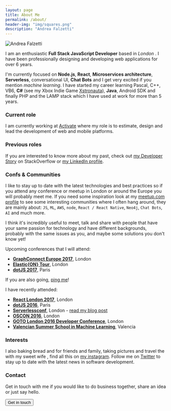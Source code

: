 ```yaml
---
layout: page
title: About Me
permalink: /about/
header-img: "img/squares.png"
description: "Andrea Falzetti"
---
```


![Andrea Falzetti]({{site.url}}/img/about.jpg)

I am an enthusiastic **Full Stack JavaScript Developer** based in *London* <i class="em em-uk"></i>. I have been professionally designing and developing web applications for over 6 years.

I'm currently focused on **Node.js**, **React**, **Microservices architecture**, **Serverless**, conversational UI, **Chat Bots** and I get very excited if you mention _machine learning_. I have started my career learning Pascal, C++, VB6, **C#** (see my Xbox Indie Game [Xstronauta](https://www.youtube.com/watch?v=SlXwYpwPmVg)), **Java**, Android SDK and finally PHP and the LAMP stack which I have used at work for more than 5 years.

### Current role
I am currently working at [Activate](http://activate.co.uk) where my role is to estimate, design and lead the development of web and mobile platforms.

### Previous roles
If you are interested to know more about my past, check out [my Developer Story](http://stackoverflow.com/story/andreafalzetti) on StackOverflow or [my LinkedIn profile](https://www.linkedin.com/in/andreafalzetti).

### Confs & Communities
I like to stay up to date with the latest technologies and best practices so if you attend any conference or meetup in London or around the Europe you will probably meet me. If you need some inspiration look at my [meetup.com profile](https://www.meetup.com/members/195831274/) to see some interesting communities where I often hang around, they are mainly about: `JS`, `ML`, `AWS`, `node`, `React / React Native`, `Neo4j`, `Chat Bots`, `AI` and much more.

I think it's incredibly useful to meet, talk and share with people that have your same passion for technology and have different backgrounds, probably with the same issues as you, and maybe some solutions you don't know yet!

Upcoming conferences that I will attend:

- **[GraphConnect Europe 2017](http://graphconnect.com/)**, London <i class="em em-uk"></i>
- **[Elastic{ON} Tour](https://www.elastic.co/elasticon)**, London <i class="em em-uk"></i>
- **[dotJS 2017](http://dotjs.io)**, Paris <i class="em em-fr"></i>

If you are also going, [ping me](https://twitter.com/rexromae)!

I have recently attended:

- **[React London 2017](https://react.london/)**, London <i class="em em-uk"></i>
- **[dotJS 2016](http://dotjs.io)**, Paris <i class="em em-fr"></i>
- **[Serverlessconf](http://london.serverlessconf.io)**, London <i class="em em-uk"></i> - [read my blog post]({{site.url}}/blog/2016/10/31/serverlessconf-london-2016.html)
- **[OSCON 2016](http://conferences.oreilly.com/oscon/open-source-eu)**, London <i class="em em-uk"></i>
- **[GOTO London 2016 Developer Conference](https://gotocon.com//london-2016/)**, London <i class="em em-uk"></i>
- **[Valencian Summer School in Machine Learning](https://bigml.com/events/valencian-summer-school-in-machine-learning-2016)**, Valencia <i class="em em-es"></i>

### Interests
I also <i class="em em-heart"></i> baking bread and <i class="em em-pizza"></i> for friends and family, taking pictures and travel the <i class="em em-earth_americas"></i> with my sweet wife <i class="em em-couple"></i>, find all this on [my instagram](https://www.instagram.com/rexromae/). Follow me on [Twitter](https://twitter.com/rexromae) to stay up to date with the latest news in software development.

### Contact
Get in touch with me if you would like to do business together, share an idea or just say hello.

[<button class="btn btn-default">Get in touch</button>](mailto:andrea@falzetti.me)
